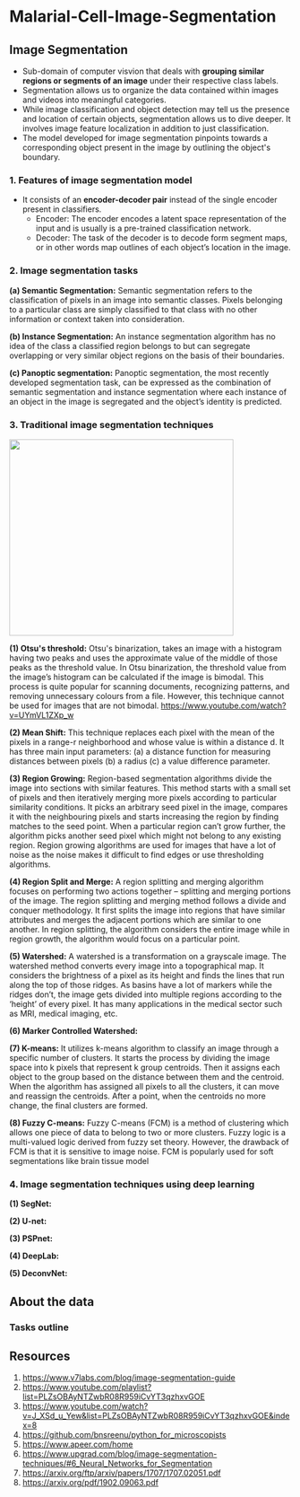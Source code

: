 # Malarial-Cell-Image-Segmentation

## Image Segmentation

- Sub-domain of computer visvion that deals with **grouping similar regions or segments of an image** under their respective class labels.
- Segmentation allows us to organize the data contained within images and videos into meaningful categories. 
- While image classification and object detection may tell us the presence and location of certain objects, segmentation allows us to dive deeper. It involves image feature localization in addition to just classification. 
- The model developed for image segmentation pinpoints towards a corresponding object present in the image by outlining the object's boundary. 

### 1. Features of image segmentation model

- It consists of an **encoder-decoder pair** instead of the single encoder present in classifiers.
  - Encoder: The encoder encodes a latent space representation of the input and is usually is a pre-trained classification network.
  - Decoder: The task of the decoder is to decode form segment maps, or in other words map outlines of each object’s location in the image.

### 2. Image segmentation tasks
**(a) Semantic Segmentation:** Semantic segmentation refers to the classification of pixels in an image into semantic classes. Pixels belonging to a particular class are simply classified to that class with no other information or context taken into consideration. 

**(b) Instance Segmentation:** An instance segmentation algorithm has no idea of the class a classified region belongs to but can segregate overlapping or very similar object regions on the basis of their boundaries. 

**(c) Panoptic segmentation:** Panoptic segmentation, the most recently developed segmentation task, can be expressed as the combination of semantic segmentation and instance segmentation where each instance of an object in the image is segregated and the object’s identity is predicted. 

### 3. Traditional image segmentation techniques
<img src="https://user-images.githubusercontent.com/67593609/149627861-bd16eb9d-839c-416f-b9fe-30bb1d18b570.png" width="400" height="350"/>

**(1) Otsu's threshold:** Otsu's binarization, takes an image with a histogram having two peaks and uses the approximate value of the middle of those peaks as the threshold value. In Otsu binarization, the threshold value from the image’s histogram can be calculated if the image is bimodal. This process is quite popular for scanning documents, recognizing patterns, and removing unnecessary colours from a file. However, this technique cannot be used for images that are not bimodal. https://www.youtube.com/watch?v=UYmVL1ZXp_w 

**(2) Mean Shift:** This technique replaces each pixel with the mean of the pixels in a range-r neighborhood and whose value is within a distance d. It has three main input parameters: (a) a distance function for measuring distances between pixels (b) a radius (c) a value difference parameter. 

**(3) Region Growing:** Region-based segmentation algorithms divide the image into sections with similar features. This method starts with a small set of pixels and then iteratively merging more pixels according to particular similarity conditions. It picks an arbitrary seed pixel in the image, compares it with the neighbouring pixels and starts increasing the region by finding matches to the seed point. When a particular region can’t grow further, the algorithm picks another seed pixel which might not belong to any existing region. Region growing algorithms are used for images that have a lot of noise as the noise makes it difficult to find edges or use thresholding algorithms. 

**(4) Region Split and Merge:** A region splitting and merging algorithm focuses on performing two actions together – splitting and merging portions of the image. The region splitting and merging method follows a divide and conquer methodology. It first splits the image into regions that have similar attributes and merges the adjacent portions which are similar to one another. In region splitting, the algorithm considers the entire image while in region growth, the algorithm would focus on a particular point. 

**(5) Watershed:** A watershed is a transformation on a grayscale image. The watershed method converts every image into a topographical map. It considers the brightness of a pixel as its height and finds the lines that run along the top of those ridges. As basins have a lot of markers while the ridges don’t, the image gets divided into multiple regions according to the ‘height’ of every pixel. It has many applications in the medical sector such as MRI, medical imaging, etc.

**(6) Marker Controlled Watershed:**

**(7) K-means:** It utilizes k-means algorithm to classify an image through a specific number of clusters. It starts the process by dividing the image space into k pixels that represent k group centroids. Then it assigns each object to the group based on the distance between them and the centroid. When the algorithm has assigned all pixels to all the clusters, it can move and reassign the centroids. After a point, when the centroids no more change, the final clusters are formed. 

**(8) Fuzzy C-means:** Fuzzy C-means (FCM) is a method of clustering which allows one piece of data to belong to two or more clusters. Fuzzy logic is a multi-valued logic derived from fuzzy set theory. However, the drawback of FCM is that it is sensitive to image noise. FCM is popularly used for soft segmentations like brain tissue model

### 4. Image segmentation techniques using deep learning

**(1) SegNet:**

**(2) U-net:**

**(3) PSPnet:**

**(4) DeepLab:**

**(5) DeconvNet:** 

## About the data

### Tasks outline

## Resources
1. https://www.v7labs.com/blog/image-segmentation-guide 
2. https://www.youtube.com/playlist?list=PLZsOBAyNTZwbR08R959iCvYT3qzhxvGOE 
3. https://www.youtube.com/watch?v=J_XSd_u_Yew&list=PLZsOBAyNTZwbR08R959iCvYT3qzhxvGOE&index=8 
4. https://github.com/bnsreenu/python_for_microscopists 
5. https://www.apeer.com/home 
6. https://www.upgrad.com/blog/image-segmentation-techniques/#6_Neural_Networks_for_Segmentation 
7. https://arxiv.org/ftp/arxiv/papers/1707/1707.02051.pdf 
8. https://arxiv.org/pdf/1902.09063.pdf
